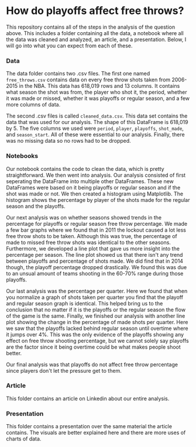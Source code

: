 # How do playoffs affect free throws?

This repository contains all of the steps in the analysis of the question above. This includes  a folder containing all the data, a notebook where all the data was cleaned and analyzed, an article, and a presentation. Below, I will go into what you can expect from each of these.

### Data

 The data folder contains two .csv files. The first one named `free_throws.csv` contains data on every free throw shots taken from 2006-2015 in the NBA. This data has 618,019 rows and 13 columns. It contains what season the shot was from, the player who shot it, the period, whether it was made or missed, whether it was playoffs or regular season, and a few more columns of data.

The second .csv files is called `cleaned_data.csv`. This data set contains the data that was used for our analysis. The shape of this DataFrame is 618,019 by 5. The five columns we used were `period`, `player`, `playoffs`, `shot_made`, and `season_start`. All of these were essential to our analysis. Finally, there was no missing data so no rows had to be dropped.

### Notebooks

Our notebook contains the code to clean the data, which is pretty straightforward. We then went into analysis. Our analysis consisted of first seperating the DataFrame into multiple other DataFrames. These new DataFrames were based on it being playoffs or regular season and if the shot was made or not. We then created a histogram using Matplotlib. The histogram shows the percentage by player of the shots made for the regular season and the playoffs.

Our next analysis was on whether seasons showed trends in the percentage for playoffs or regular season free throw percentage. We made a few bar graphs where we found that in 2011 the lockout caused a lot less free throw shots to be taken. Although this was true, the percentage of made to missed free throw shots was identical to the other seasons. Furthermore, we developed a line plot that gave us more insight into the percentage per season. The line plot showed us that there isn't any trend between playoffs and percentage of shots made. We did find that in 2014 though, the playoff percentage dropped drastically. We found this was due to an unsual amount of teams shooting in the 60-70% range during those playoffs.

Our last analysis was the percentage per quarter. Here we found that when you normalize a graph of shots taken per quarter you find that the playoff and regular season graph is identical. This helped bring us to the conclusion that no matter if it is the playoffs or the regular season the flow of the game is the same. Finally, we finished our analysis with another line plot showing the change in the percentage of made shots per quarter. Here we saw that the playoffs lacked behind regular season until overtime where it jumps over 4%. This was the only evidence of the playoffs showing any effect on free throw shooting percentage, but we cannot solely say playoffs are the factor since it being overtime could be what makes people shoot better.

Our final analysis was that playoffs do not affect free throw percentage since players don't let the pressure get to them.

### Article

This folder contains an article on Linkedin about our entire analysis.

### Presentation

This folder contains a presentation over the same material the article contains. The visuals are better explained here and there are more uses of charts of data.
